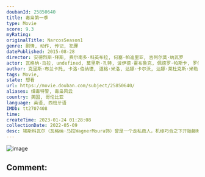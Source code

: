 ```yaml
---
doubanId: 25850640
title: 毒枭第一季
type: Movie
score: 9.3
myRating: 
originalTitle: NarcosSeason1
genre: 剧情, 动作, 传记, 犯罪
datePublished: 2015-08-28
director: 安德烈斯·拜斯, 费尔南多·科英布拉, 何塞·帕迪里亚, 吉列尔莫·纳瓦罗
actor: 瓦格纳·马拉, undefined, 莫里斯·孔特, 波伊德·霍布鲁克, 佩德罗·帕斯卡, 罗伯托厄宾纳, 安娜·德拉·雷古拉, 迭戈·卡塔诺, 豪尔赫·, 鲍琳娜·盖坦, 胡安·巴勃罗·拉瓦, 劳尔·门德兹, 安德瑞·马托斯, 布鲁诺·比齐尔, 加布里埃拉·加尔萨, 阿德里娅·阿霍纳, 斯黛芬妮·西格曼, 卡萝莱娜·盖坦, 荷西·蒙特罗萨, 克里斯蒂安·塔潘, 路易斯·古兹曼, 马诺洛·卡多纳, 乔恩, 劳拉·佩里科, 阿尔维托·阿曼
author: 克里斯·布兰卡托, 卡洛·伯纳德, 道格·米洛, 达娜·卡尔沃, 达娜·莱杜克斯·米勒, 安德鲁·布莱克, 扎克·卡利格, 艾莉森·艾布纳, 尼克·申克
tags: Movie, 
state: 想看
url: https://movie.douban.com/subject/25850640/
aliases: 缉毒特警, 毒枭风云
country: 美国, 哥伦比亚
language: 英语, 西班牙语
IMDb: tt2707408
time: 
createTime: 2023-01-24 01:28:08
collectionDate: 2022-05-09
desc: 埃斯科瓦尔（瓦格纳·马拉WagnerMoura饰）曾是一个走私商人，机缘巧合之下开始接触毒品生意，野心勃勃的他将无法计数的毒品贩卖到美国，成为了富可敌国的大毒枭。与此同时，他集结了圈内几大巨头，...
---
```


![image](p2265331341.jpg)

Comment: 
---

